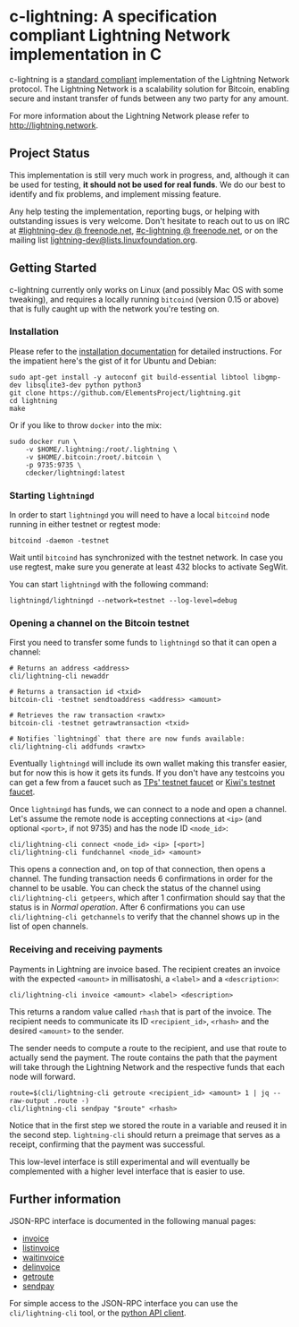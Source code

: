 # c-lightning: A specification compliant Lightning Network implementation in C

c-lightning is a [standard compliant](https://github.com/lightningnetwork/lightning-rfc) implementation of the Lightning Network protocol.
The Lightning Network is a scalability solution for Bitcoin, enabling secure and instant transfer of funds between any two party for any amount. 

For more information about the Lightning Network please refer to http://lightning.network.

## Project Status

This implementation is still very much work in progress, and, although it can be used for testing, __it should not be used for real funds__.
We do our best to identify and fix problems, and implement missing feature.

Any help testing the implementation, reporting bugs, or helping with outstanding issues is very welcome.
Don't hesitate to reach out to us on IRC at [#lightning-dev @ freenode.net](http://webchat.freenode.net/?channels=%23lightning-dev), [#c-lightning @ freenode.net](http://webchat.freenode.net/?channels=%23c-lightning), or on the mailing list [lightning-dev@lists.linuxfoundation.org](https://lists.linuxfoundation.org/mailman/listinfo/lightning-dev).

## Getting Started

c-lightning currently only works on Linux (and possibly Mac OS with some tweaking), and requires a locally running `bitcoind` (version 0.15 or above) that is fully caught up with the network you're testing on.

### Installation

Please refer to the [installation documentation](doc/INSTALL.md) for detailed instructions.
For the impatient here's the gist of it for Ubuntu and Debian:

```
sudo apt-get install -y autoconf git build-essential libtool libgmp-dev libsqlite3-dev python python3
git clone https://github.com/ElementsProject/lightning.git
cd lightning
make
```

Or if you like to throw `docker` into the mix:

```
sudo docker run \
	-v $HOME/.lightning:/root/.lightning \
	-v $HOME/.bitcoin:/root/.bitcoin \
	-p 9735:9735 \
	cdecker/lightningd:latest
```
### Starting `lightningd`

In order to start `lightningd` you will need to have a local `bitcoind` node running in either testnet or regtest mode:

```
bitcoind -daemon -testnet
```

Wait until `bitcoind` has synchronized with the testnet network. In case you use regtest, make sure you generate at least 432 blocks to activate SegWit. 

You can start `lightningd` with the following command:

```
lightningd/lightningd --network=testnet --log-level=debug
```

### Opening a channel on the Bitcoin testnet

First you need to transfer some funds to `lightningd` so that it can open a channel:

```
# Returns an address <address>
cli/lightning-cli newaddr 

# Returns a transaction id <txid>
bitcoin-cli -testnet sendtoaddress <address> <amount>

# Retrieves the raw transaction <rawtx>
bitcoin-cli -testnet getrawtransaction <txid>

# Notifies `lightningd` that there are now funds available:
cli/lightning-cli addfunds <rawtx>
```

Eventually `lightningd` will include its own wallet making this transfer easier, but for now this is how it gets its funds.
If you don't have any testcoins you can get a few from a faucet such as [TPs' testnet faucet](http://tpfaucet.appspot.com/) or [Kiwi's testnet faucet](https://testnet.manu.backend.hamburg/faucet).

Once `lightningd` has funds, we can connect to a node and open a channel.
Let's assume the remote node is accepting connections at `<ip>` (and optional `<port>`, if not 9735) and has the node ID `<node_id>`:

```
cli/lightning-cli connect <node_id> <ip> [<port>]
cli/lightning-cli fundchannel <node_id> <amount>
```

This opens a connection and, on top of that connection, then opens a channel.
The funding transaction needs 6 confirmations in order for the channel to be usable.
You can check the status of the channel using `cli/lightning-cli getpeers`, which after 1 confirmation should say that the status is in _Normal operation_.
After 6 confirmations you can use `cli/lightning-cli getchannels` to verify that the channel shows up in the list of open channels.

### Receiving and receiving payments

Payments in Lightning are invoice based.
The recipient creates an invoice with the expected `<amount>` in millisatoshi, a `<label>` and a `<description>`:

```
cli/lightning-cli invoice <amount> <label> <description>
```

This returns a random value called `rhash` that is part of the invoice.
The recipient needs to communicate its ID `<recipient_id>`, `<rhash>` and the desired `<amount>` to the sender.

The sender needs to compute a route to the recipient, and use that route to actually send the payment.
The route contains the path that the payment will take through the Lightning Network and the respective funds that each node will forward.

```
route=$(cli/lightning-cli getroute <recipient_id> <amount> 1 | jq --raw-output .route -)
cli/lightning-cli sendpay "$route" <rhash>
```

Notice that in the first step we stored the route in a variable and reused it in the second step.
`lightning-cli` should return a preimage that serves as a receipt, confirming that the payment was successful.

This low-level interface is still experimental and will eventually be complemented with a higher level interface that is easier to use.

## Further information

JSON-RPC interface is documented in the following manual pages:

* [invoice](doc/lightning-invoice.7.txt)
* [listinvoice](doc/lightning-listinvoice.7.txt)
* [waitinvoice](doc/lightning-waitinvoice.7.txt)
* [delinvoice](doc/lightning-delinvoice.7.txt)
* [getroute](doc/lightning-getroute.7.txt)
* [sendpay](doc/lightning-sendpay.7.txt)

For simple access to the JSON-RPC interface you can use the `cli/lightning-cli` tool, or the [python API client](contrib/pylightning).

